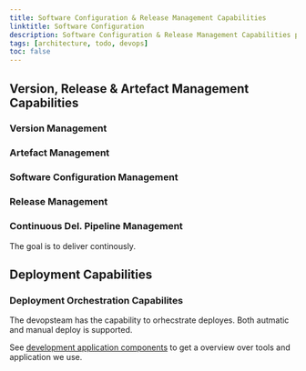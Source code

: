 ```yaml
---
title: Software Configuration & Release Management Capabilities
linktitle: Software Configuration
description: Software Configuration & Release Management Capabilities process of tracking changes and handle new releases for a application
tags: [architecture, todo, devops]
toc: false
---
```



## Version, Release & Artefact Management Capabilities

### Version Management

### Artefact Management

### Software Configuration Management

### Release Management

### Continuous Del. Pipeline Management

The goal is to deliver continously.

## Deployment Capabilities

### Deployment Orchestration Capabilites

The devopsteam has the capability to orhecstrate deployes. Both autmatic and manual deploy is supported.

See [development application components](../../../components/application/nonsolutionspecific/development/) to get a overview over tools and application we use.

